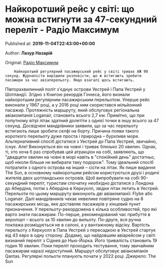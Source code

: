 
# Найкоротший рейс у світі: що можна встигнути за 47-секундний переліт - Радіо Максимум

Published at: **2019-11-04T22:43:00+00:00**

Author: **Лазур Назарій**

Original: [Радіо Максимум](https://maximum.fm/najkorotshij-rejs-u-sviti-shcho-mozhna-vstignuti-za-47-sekundnij-perelit_n169076)


        Найкоротший регулярний пасажирський рейс у світі триває АЖ 90 секунд. Журналісти вирішили розповісти, що ж встигають зробити пасажири за час авіаперельоту. Якщо взагалі щось встигають.
      
Півторахвилинний політ з'єднує острови Уестрей і Папа Уестрей у Шотландії. Згідно з Книгою рекордів Гіннеса, його визнали найкоротшим регулярним пасажирським перельотом.
Уперше рейс виконали у 1967 році, а у 2016 році ним скористався мільйонний пасажир. Протяжність маршруту, який обслуговує регіональна авіакомпанія Loganair, становить всього 2,7 км. Примітно, що при попутному вітрі літак здатний долетіти з однієї точки в іншу всього за 47 секунд. Досвідчені мандрівники заявили, що за час перельоту встигають лише зробити селфі на борту.
Причина появи такого короткого перельоту дуже проста і природна – бурхливе море. Альтернативний спосіб дістатися з Уестрей до Папа Уестрей, звичайно, існує. Але! Виконується він на човні і триває близько 20 хвилин. Однак, ті, хто хоча б раз спробував цей атракціон на собі, заявляють, що "двадцяти хвилин на човні в морі навіть в "спокійний день" достатньо, щоб ніколи більше не вибирати таку подорож".
Тому ідеальний спосіб потрапити з одного острова на інший – сісти на літак. Як пише видання The Sun, в основному найкоротшим рейсом користуються друзі і родичі жителів двох шотландських островів.
Щоб випробувати на собі 90-секундний переліт, туристам спочатку необхідно дістатися з Лондона до Абердіна, потім з Абердіна в Керкуолл, звідки літак летить в Уестрей. Перельоти по цьому маршруту виконують дві авіакомпанії: Flybe або Loganair. Далі мандрівників чекає невелике повітряне судно на 8 пасажирських місць, яке доставляє пасажирів у кінцевий пункт призначення.
У перельоту-рекордсмена є кілька особливостей, про які варто знати пасажирам. По-перше, рекомендований час прибуття в аеропорт – всього за 10 хвилин до вильоту. По-друге, вся ручна поклажа розміщується не в салоні, а у вантажному відсіку. Вартість перельоту з Керкуолл в Папа Уестрей з пересадкою в Уестрей стартує від 43 євро в одну сторону.
Додамо, що найдовшим авіарейсом у світі визнаний переліт з Сіднея до Нью-Йорка. Його тривалість становить 19 годин 16 хвилин. Поки переліт проходить тестування, тому звичайним пасажирам наразі недоступний. Маршрут обслуговує авіакомпанія Qantas. Регулярні польоти планують почати у 2022 році.
Джерело: The Sun
